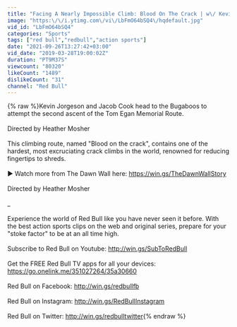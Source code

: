 ```yaml
---
title: "Facing A Nearly Impossible Climb: Blood On The Crack | w\/ Kevin Jorgeson"
image: "https:\/\/i.ytimg.com\/vi\/LbFmO64bSQ4\/hqdefault.jpg"
vid_id: "LbFmO64bSQ4"
categories: "Sports"
tags: ["red bull","redbull","action sports"]
date: "2021-09-26T13:27:42+03:00"
vid_date: "2019-03-28T19:00:02Z"
duration: "PT9M37S"
viewcount: "80320"
likeCount: "1489"
dislikeCount: "31"
channel: "Red Bull"
---
```

{% raw %}Kevin Jorgeson and Jacob Cook head to the Bugaboos to attempt the second ascent of the Tom Egan Memorial Route.<br /><br />Directed by Heather Mosher<br /><br />This climbing route, named &quot;Blood on the crack&quot;, contains one of the hardest, most excruciating crack climbs in the world, renowned for reducing fingertips to shreds. <br /><br />► Watch more from The Dawn Wall here: <a rel="nofollow" target="blank" href="https://win.gs/TheDawnWallStory">https://win.gs/TheDawnWallStory</a> <br /><br />Directed by Heather Mosher<br /><br />_<br /><br />Experience the world of Red Bull like you have never seen it before. With the best action sports clips on the web and original series, prepare for your &quot;stoke factor&quot; to be at an all time high.<br /><br />Subscribe to Red Bull on Youtube: <a rel="nofollow" target="blank" href="http://win.gs/SubToRedBull">http://win.gs/SubToRedBull</a><br /><br />Get the FREE Red Bull TV apps for all your devices:  <a rel="nofollow" target="blank" href="https://go.onelink.me/351027264/35a30660">https://go.onelink.me/351027264/35a30660</a><br /><br />Red Bull on Facebook: <a rel="nofollow" target="blank" href="http://win.gs/redbullfb">http://win.gs/redbullfb</a><br /><br />Red Bull on Instagram: <a rel="nofollow" target="blank" href="http://win.gs/RedBullInstagram">http://win.gs/RedBullInstagram</a><br /><br />Red Bull on Twitter: <a rel="nofollow" target="blank" href="http://win.gs/redbulltwitter">http://win.gs/redbulltwitter</a>{% endraw %}
